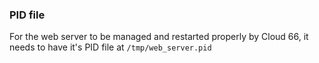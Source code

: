 <!-- usedin: [ _legacy_docker/AddOns/custom-web-servers-v1.md, _maestro/AddOns/custom-web-servers-v1.md, _node/addons/custom-web-servers-v1.md, _rails/AddOns/custom-web-servers-v1.md] -->


### PID file

For the web server to be managed and restarted properly by Cloud 66, it needs to have it's PID file at `/tmp/web_server.pid`

